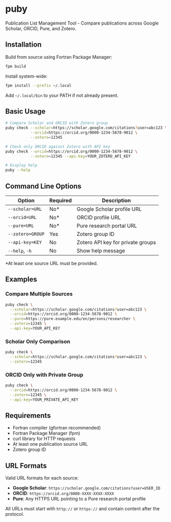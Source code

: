 # puby

Publication List Management Tool - Compare publications across Google Scholar, ORCID, Pure, and Zotero.

## Installation

Build from source using Fortran Package Manager:

```bash
fpm build
```

Install system-wide:

```bash
fpm install --prefix ~/.local
```

Add `~/.local/bin` to your PATH if not already present.

## Basic Usage

```bash
# Compare Scholar and ORCID with Zotero group
puby check --scholar=https://scholar.google.com/citations?user=abc123 \
           --orcid=https://orcid.org/0000-1234-5678-9012 \
           --zotero=12345

# Check only ORCID against Zotero with API key
puby check --orcid=https://orcid.org/0000-1234-5678-9012 \
           --zotero=12345 --api-key=YOUR_ZOTERO_API_KEY

# Display help
puby --help
```

## Command Line Options

| Option | Required | Description |
|--------|----------|-------------|
| `--scholar=URL` | No* | Google Scholar profile URL |
| `--orcid=URL` | No* | ORCID profile URL |
| `--pure=URL` | No* | Pure research portal URL |
| `--zotero=GROUP` | Yes | Zotero group ID |
| `--api-key=KEY` | No | Zotero API key for private groups |
| `--help`, `-h` | No | Show help message |

*At least one source URL must be provided.

## Examples

### Compare Multiple Sources

```bash
puby check \
  --scholar=https://scholar.google.com/citations?user=abc123 \
  --orcid=https://orcid.org/0000-1234-5678-9012 \
  --pure=https://pure.example.edu/en/persons/researcher \
  --zotero=12345 \
  --api-key=YOUR_API_KEY
```

### Scholar Only Comparison

```bash
puby check \
  --scholar=https://scholar.google.com/citations?user=abc123 \
  --zotero=12345
```

### ORCID Only with Private Group

```bash
puby check \
  --orcid=https://orcid.org/0000-1234-5678-9012 \
  --zotero=12345 \
  --api-key=YOUR_PRIVATE_API_KEY
```

## Requirements

- Fortran compiler (gfortran recommended)
- Fortran Package Manager (fpm)
- curl library for HTTP requests
- At least one publication source URL
- Zotero group ID

## URL Formats

Valid URL formats for each source:

- **Google Scholar**: `https://scholar.google.com/citations?user=USER_ID`
- **ORCID**: `https://orcid.org/0000-XXXX-XXXX-XXXX`
- **Pure**: Any HTTPS URL pointing to a Pure research portal profile

All URLs must start with `http://` or `https://` and contain content after the protocol.
